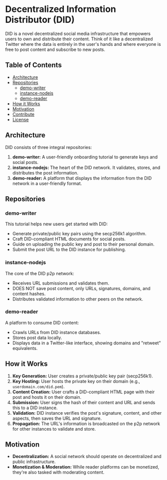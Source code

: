 # Decentralized Information Distributor (DID)

DID is a novel decentralized social media infrastructure that empowers users to own and distribute their content. Think of it like a decentralized Twitter where the data is entirely in the user's hands and where everyone is free to post content and subscribe to new posts.

## Table of Contents

- [Architecture](#architecture)
- [Repositories](#repositories)
  - [demo-writer](#demo-writer)
  - [instance-nodejs](#instance-nodejs)
  - [demo-reader](#demo-reader)
- [How it Works](#how-it-works)
- [Motivation](#motivation)
- [Contribute](#contribute)
- [License](#license)

## Architecture

DID consists of three integral repositories:

1. **demo-writer:** A user-friendly onboarding tutorial to generate keys and social posts.
2. **instance-nodejs:** The heart of the DID network. It validates, stores, and distributes the post information.
3. **demo-reader:** A platform that displays the information from the DID network in a user-friendly format.

## Repositories

### demo-writer

This tutorial helps new users get started with DID:

- Generate private/public key pairs using the secp256k1 algorithm.
- Craft DID-compliant HTML documents for social posts.
- Guide on uploading the public key and post to their personal domain.
- Submit the post URL to the DID instance for publishing.

### instance-nodejs

The core of the DID p2p network:

- Receives URL submissions and validates them.
- DOES NOT save post content, only URLs, signatures, domains, and content hashes.
- Distributes validated information to other peers on the network.

### demo-reader

A platform to consume DID content:

- Crawls URLs from DID instance databases.
- Stores post data locally.
- Displays data in a Twitter-like interface, showing domains and "retweet" equivalents.

## How it Works

1. **Key Generation:** User creates a private/public key pair (secp256k1).
2. **Key Hosting:** User hosts the private key on their domain (e.g., `userdomain.com/did.pem`).
3. **Content Creation:** User crafts a DID-compliant HTML page with their post and hosts it on their domain.
4. **Submission:** User signs the hash of their content and URL and sends this to a DID instance.
5. **Validation:** DID instance verifies the post's signature, content, and other aspects, then saves the URL and signature.
6. **Propagation:** The URL's information is broadcasted on the p2p network for other instances to validate and store.

## Motivation

- **Decentralization:** A social network should operate on decentralized and public infrastructure.
- **Monetization & Moderation:** While reader platforms can be monetized, they're also tasked with moderating content.

